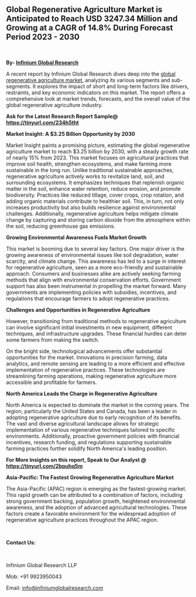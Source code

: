 <h2><strong>Global Regenerative Agriculture Market is Anticipated to Reach USD 3247.34 Million and Growing at a CAGR of 14.8% During Forecast Period 2023 - 2030</strong></h2>
<p>&nbsp;</p>
<p><strong>By- </strong><a href="https://www.infiniumglobalresearch.com"><strong>Infinium Global Research</strong></a></p>
<p>A recent report by Infinium Global Research dives deep into the <a href="https://www.infiniumglobalresearch.com/market-reports/global-regenerative-agriculture-market">global regenerative agriculture market</a>, analyzing its various segments and sub-segments. It explores the impact of short and long-term factors like drivers, restraints, and key economic indicators on this market. The report offers a comprehensive look at market trends, forecasts, and the overall value of the global regenerative agriculture industry.</p>
<p><strong>Ask for the Latest Research Report Sample@ </strong><a href="https://tinyurl.com/234h5tht"><strong>https://tinyurl.com/234h5tht</strong></a></p>
<p><strong>Market Insight: A $3.25 Billion Opportunity by 2030</strong></p>
<p>Market Insight paints a promising picture, estimating the global regenerative agriculture market to reach $3.25 billion by 2030, with a steady growth rate of nearly 15% from 2023. This market focuses on agricultural practices that improve soil health, strengthen ecosystems, and make farming more sustainable in the long run. Unlike traditional sustainable approaches, regenerative agriculture actively works to revitalize land, soil, and surrounding ecosystems. It emphasizes techniques that replenish organic matter in the soil, enhance water retention, reduce erosion, and promote biodiversity. Practices like reduced tillage, cover crops, crop rotation, and adding organic materials contribute to healthier soil. This, in turn, not only increases productivity but also builds resilience against environmental challenges. Additionally, regenerative agriculture helps mitigate climate change by capturing and storing carbon dioxide from the atmosphere within the soil, reducing greenhouse gas emissions.</p>
<p><strong>Growing Environmental Awareness Fuels Market Growth</strong></p>
<p>This market is booming due to several key factors. One major driver is the growing awareness of environmental issues like soil degradation, water scarcity, and climate change. This awareness has led to a surge in interest for regenerative agriculture, seen as a more eco-friendly and sustainable approach. Consumers and businesses alike are actively seeking farming methods that align with environmental conservation efforts. Government support has also been instrumental in propelling the market forward. Many governments are implementing policies with subsidies, incentives, and regulations that encourage farmers to adopt regenerative practices.</p>
<p><strong>Challenges and Opportunities in Regenerative Agriculture</strong></p>
<p>However, transitioning from traditional methods to regenerative agriculture can involve significant initial investments in new equipment, different techniques, and infrastructure upgrades. These financial hurdles can deter some farmers from making the switch.</p>
<p>On the bright side, technological advancements offer substantial opportunities for the market. Innovations in precision farming, data analytics, and remote sensing are leading to a more efficient and effective implementation of regenerative practices. These technologies are streamlining farming operations, making regenerative agriculture more accessible and profitable for farmers.</p>
<p><strong>North America Leads the Charge in Regenerative Agriculture</strong></p>
<p>North America is expected to dominate the market in the coming years. The region, particularly the United States and Canada, has been a leader in adopting regenerative agriculture due to early recognition of its benefits. The vast and diverse agricultural landscape allows for strategic implementation of various regenerative techniques tailored to specific environments. Additionally, proactive government policies with financial incentives, research funding, and regulations supporting sustainable farming practices further solidify North America's leading position.</p>
<p><strong>For More Insights on this report, Speak to Our Analyst @ </strong><a href="https://tinyurl.com/2bpuhq5m"><strong>https://tinyurl.com/2bpuhq5m</strong></a></p>
<p><strong>Asia-Pacific: The Fastest Growing Regenerative Agriculture Market</strong></p>
<p>The Asia-Pacific (APAC) region is emerging as the fastest-growing market. This rapid growth can be attributed to a combination of factors, including strong government backing, population growth, heightened environmental awareness, and the adoption of advanced agricultural technologies. These factors create a favorable environment for the widespread adoption of regenerative agriculture practices throughout the APAC region.</p>
<p>&nbsp;</p>
<p><strong>Contact Us:</strong></p>
<p>&nbsp;</p>
<p>Infinium Global Research LLP</p>
<p>Mob: +91 9923950043</p>
<p>Email: <a href="mailto:info@infiniumglobalresearch.com">info@infiniumglobalresearch.com</a></p>